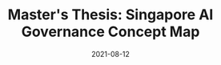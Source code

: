 ---
title: "Master's Thesis: Singapore AI Governance Concept Map"
description: "A semantic network of AI governance in Singapore"
tag: [dataviz, thesis, AI, projects]
date: 2021-08-12
redirect_to: https://vnck.xyz/singapore-ai-governance-concept-map/
reading_time: 15
---